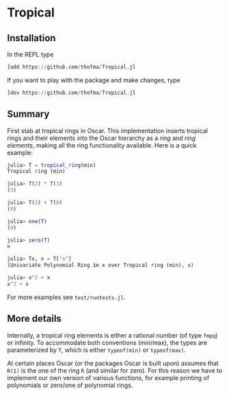 # Tropical

## Installation

In the REPL type

```julia
]add https://github.com/thofma/Tropical.jl
```

If you want to play with the package and make changes, type

```julia
]dev https://github.com/thofma/Tropical.jl
```

## Summary

First stab at tropical rings in Oscar. This implementation
inserts tropical rings and their elements into the Oscar
hierarchy as a *ring* and *ring elements*, making all the ring
functionality available. Here is a quick example:

```julia
julia> T = tropical_ring(min)
Tropical ring (min)

julia> T(2) * T(3)
(5)

julia> T(2) + T(0)
(0)

julia> one(T)
(0)

julia> zero(T)
∞

julia> Tx, x = T["x"]
(Univariate Polynomial Ring in x over Tropical ring (min), x)

julia> x^2 + x
x^2 + x
```

For more examples see `test/runtests.jl`.

## More details

Internally, a tropical ring elements is either a rational number
(of type `fmpq`) or infinity. To accommodate both conventions (min/max),
the types are parameterized by `T`, which is either `typeof(min)` or
`typeof(max)`.

At certain places Oscar (or the packages Oscar is built upon) assumes
that `R(1)` is the one of the ring `R` (and similar for zero). For this
reason we have to implement our own version of various functions, for
example printing of polynomials or zero/one of polynomial rings.
